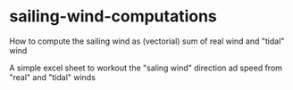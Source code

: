 # sailing-wind-computations
How to compute the sailing wind as (vectorial) sum of real wind and "tidal" wind

A simple excel sheet to workout the "saling wind" direction ad speed from "real" and "tidal" winds

